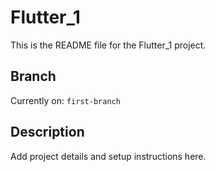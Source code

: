 # Flutter_1

This is the README file for the Flutter_1 project.

## Branch
Currently on: `first-branch`

## Description
Add project details and setup instructions here.
